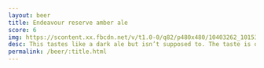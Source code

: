 ```yaml
---
layout: beer
title: Endeavour reserve amber ale
score: 6
img: https://scontent.xx.fbcdn.net/v/t1.0-0/q82/p480x480/10403262_10153268279703745_1182589880637374526_n.jpg?oh=e39c77054bb38c74e233ca158e05fe54&oe=5872BA19
desc: This tastes like a dark ale but isn’t supposed to. The taste is ok but I’m worried by how badly this is labeled
permalink: /beer/:title.html
---
```

